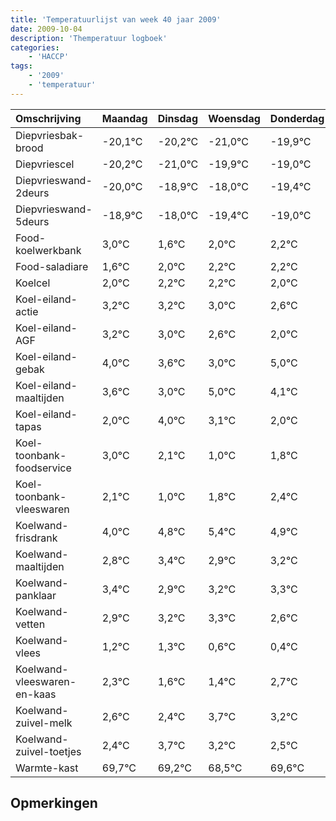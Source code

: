 ```yaml
---
title: 'Temperatuurlijst van week 40 jaar 2009'
date: 2009-10-04
description: 'Themperatuur logboek'
categories:
    - 'HACCP'
tags:
    - '2009'
    - 'temperatuur'
---
```

|Omschrijving|Maandag|Dinsdag|Woensdag|Donderdag|Vrijdag|Zaterdag|Zondag|
|:---|:---|:---|:---|:---|:---|:---|:---|
|Diepvriesbak-brood|-20,1°C|-20,2°C|-21,0°C|-19,9°C|-19,0°C|-20,4°C|-20,0°C|
|Diepvriescel|-20,2°C|-21,0°C|-19,9°C|-19,0°C|-20,4°C|-20,0°C|-19,8°C|
|Diepvrieswand-2deurs|-20,0°C|-18,9°C|-18,0°C|-19,4°C|-19,0°C|-18,8°C|-18,8°C|
|Diepvrieswand-5deurs|-18,9°C|-18,0°C|-19,4°C|-19,0°C|-18,8°C|-18,8°C|-19,0°C|
|Food-koelwerkbank|3,0°C|1,6°C|2,0°C|2,2°C|2,2°C|2,0°C|1,6°C|
|Food-saladiare|1,6°C|2,0°C|2,2°C|2,2°C|2,0°C|1,6°C|1,0°C|
|Koelcel|2,0°C|2,2°C|2,2°C|2,0°C|1,6°C|1,0°C|3,0°C|
|Koel-eiland-actie|3,2°C|3,2°C|3,0°C|2,6°C|2,0°C|4,0°C|3,1°C|
|Koel-eiland-AGF|3,2°C|3,0°C|2,6°C|2,0°C|4,0°C|3,1°C|2,0°C|
|Koel-eiland-gebak|4,0°C|3,6°C|3,0°C|5,0°C|4,1°C|3,0°C|3,8°C|
|Koel-eiland-maaltijden|3,6°C|3,0°C|5,0°C|4,1°C|3,0°C|3,8°C|4,4°C|
|Koel-eiland-tapas|2,0°C|4,0°C|3,1°C|2,0°C|2,8°C|3,4°C|2,9°C|
|Koel-toonbank-foodservice|3,0°C|2,1°C|1,0°C|1,8°C|2,4°C|1,9°C|2,2°C|
|Koel-toonbank-vleeswaren|2,1°C|1,0°C|1,8°C|2,4°C|1,9°C|2,2°C|2,3°C|
|Koelwand-frisdrank|4,0°C|4,8°C|5,4°C|4,9°C|5,2°C|5,3°C|4,6°C|
|Koelwand-maaltijden|2,8°C|3,4°C|2,9°C|3,2°C|3,3°C|2,6°C|2,4°C|
|Koelwand-panklaar|3,4°C|2,9°C|3,2°C|3,3°C|2,6°C|2,4°C|3,7°C|
|Koelwand-vetten|2,9°C|3,2°C|3,3°C|2,6°C|2,4°C|3,7°C|3,2°C|
|Koelwand-vlees|1,2°C|1,3°C|0,6°C|0,4°C|1,7°C|1,2°C|0,5°C|
|Koelwand-vleeswaren-en-kaas|2,3°C|1,6°C|1,4°C|2,7°C|2,2°C|1,5°C|2,6°C|
|Koelwand-zuivel-melk|2,6°C|2,4°C|3,7°C|3,2°C|2,5°C|3,6°C|2,6°C|
|Koelwand-zuivel-toetjes|2,4°C|3,7°C|3,2°C|2,5°C|3,6°C|2,6°C|3,6°C|
|Warmte-kast|69,7°C|69,2°C|68,5°C|69,6°C|68,6°C|69,6°C|68,3°C|

## Opmerkingen


